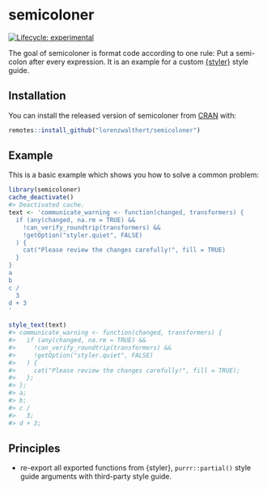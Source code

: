 
<!-- README.md is generated from README.Rmd. Please edit that file -->

# semicoloner

<!-- badges: start -->

[![Lifecycle:
experimental](https://img.shields.io/badge/lifecycle-experimental-orange.svg)](https://lifecycle.r-lib.org/articles/stages.html#experimental)
<!-- badges: end -->

The goal of semicoloner is format code according to one rule: Put a
semi-colon after every expression. It is an example for a custom
[{styler}](https://styler.r-lib.org) style guide.

## Installation

You can install the released version of semicoloner from
[CRAN](https://CRAN.R-project.org) with:

``` r
remotes::install_github("lorenzwalthert/semicoloner")
```

## Example

This is a basic example which shows you how to solve a common problem:

``` r
library(semicoloner)
cache_deactivate()
#> Deactivated cache.
text <- 'communicate_warning <- function(changed, transformers) {
  if (any(changed, na.rm = TRUE) &&
    !can_verify_roundtrip(transformers) &&
    !getOption("styler.quiet", FALSE)
  ) {
    cat("Please review the changes carefully!", fill = TRUE)
  }
}
a
b
c /
  3
d + 3
'

style_text(text)
#> communicate_warning <- function(changed, transformers) {
#>   if (any(changed, na.rm = TRUE) &&
#>     !can_verify_roundtrip(transformers) &&
#>     !getOption("styler.quiet", FALSE)
#>   ) {
#>     cat("Please review the changes carefully!", fill = TRUE);
#>   };
#> };
#> a;
#> b;
#> c /
#>   3;
#> d + 3;
```

## Principles

-   re-export all exported functions from {styler}, `purrr::partial()`
    style guide arguments with third-party style guide.
